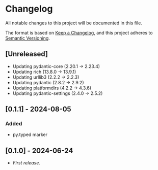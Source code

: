 <!-- markdownlint-configure-file { "MD024": false } -->
# Changelog

All notable changes to this project will be documented in this file.

The format is based on [Keep a Changelog](https://keepachangelog.com/en/1.1.0/),
and this project adheres to [Semantic Versioning](https://semver.org/spec/v2.0.0.html).

## [Unreleased]

- Updating pydantic-core (2.20.1 -> 2.23.4)
- Updating rich (13.8.0 -> 13.9.1)
- Updating urllib3 (2.2.2 -> 2.2.3)
- Updating pydantic (2.8.2 -> 2.9.2)
- Updating platformdirs (4.2.2 -> 4.3.6)
- Updating pydantic-settings (2.4.0 -> 2.5.2)

## [0.1.1] - 2024-08-05

### Added

- py.typed marker

## [0.1.0] - 2024-06-24

- _First release._
